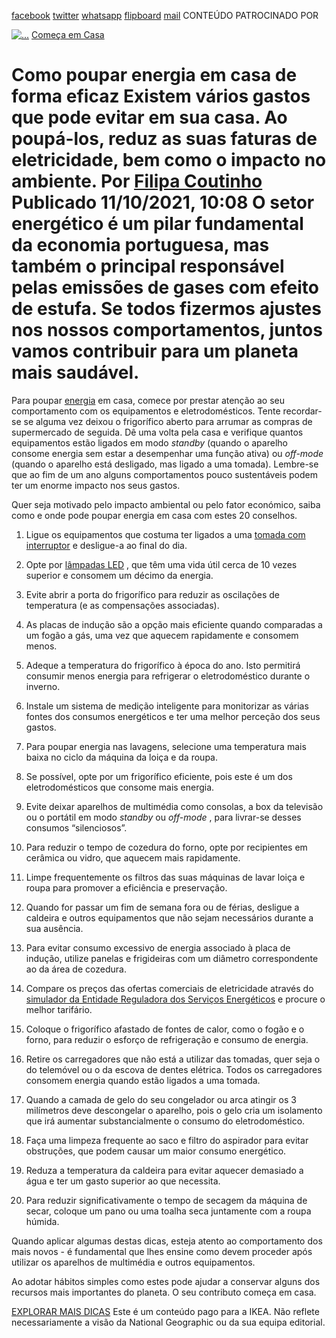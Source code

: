[facebook](https://www.facebook.com/sharer/sharer.php?u=https%3A%2F%2Fwww.natgeo.pt%2Fmeio-ambiente%2F2021%2F10%2Fcomo-poupar-energia-em-casa-de-forma-eficaz) [twitter](https://twitter.com/share?url=https%3A%2F%2Fwww.natgeo.pt%2Fmeio-ambiente%2F2021%2F10%2Fcomo-poupar-energia-em-casa-de-forma-eficaz&via=natgeo&text=Como%20poupar%20energia%20em%20casa%20de%20forma%20eficaz) [whatsapp](https://web.whatsapp.com/send?text=https%3A%2F%2Fwww.natgeo.pt%2Fmeio-ambiente%2F2021%2F10%2Fcomo-poupar-energia-em-casa-de-forma-eficaz) [flipboard](https://share.flipboard.com/bookmarklet/popout?v=2&title=Como%20poupar%20energia%20em%20casa%20de%20forma%20eficaz&url=https%3A%2F%2Fwww.natgeo.pt%2Fmeio-ambiente%2F2021%2F10%2Fcomo-poupar-energia-em-casa-de-forma-eficaz) [mail](mailto:?subject=NatGeo&body=https%3A%2F%2Fwww.natgeo.pt%2Fmeio-ambiente%2F2021%2F10%2Fcomo-poupar-energia-em-casa-de-forma-eficaz%20-%20Como%20poupar%20energia%20em%20casa%20de%20forma%20eficaz) CONTEÚDO PATROCINADO POR 

[![ 
...](img/files_styles_image_00_public_ikea_b_x.jpg, " \n ...")](https://www.ikea.com/pt/pt/) [Começa em Casa](https://www.natgeo.pt/comeca-em-casa) 
# Como poupar energia em casa de forma eficaz Existem vários gastos que pode evitar em sua casa. Ao poupá-los, reduz as suas faturas de eletricidade, bem como o impacto no ambiente. Por [Filipa Coutinho](https://www.natgeo.pt/autor/filipa-coutinho) Publicado 11/10/2021, 10:08 O setor energético é um pilar fundamental da economia portuguesa, mas também o principal responsável pelas emissões de gases com efeito de estufa. Se todos fizermos ajustes nos nossos comportamentos, juntos vamos contribuir para um planeta mais saudável. 

Para poupar [energia](https://www.natgeo.pt/assunto/temas/meio-ambiente/energia) em casa, comece por prestar atenção ao seu comportamento com os equipamentos e eletrodomésticos. Tente recordar-se se alguma vez deixou o frigorífico aberto para arrumar as compras de supermercado de seguida. Dê uma volta pela casa e verifique quantos equipamentos estão ligados em modo _standby_ (quando o aparelho consome energia sem estar a desempenhar uma função ativa) ou _off-mode_ (quando o aparelho está desligado, mas ligado a uma tomada). Lembre-se que ao fim de um ano alguns comportamentos pouco sustentáveis podem ter um enorme impacto nos seus gastos. 

Quer seja motivado pelo impacto ambiental ou pelo fator económico, saiba como e onde pode poupar energia em casa com estes 20 conselhos. 

1. Ligue os equipamentos que costuma ter ligados a uma [tomada com interruptor](https://www.ikea.com/pt/pt/p/koppla-tomada-quadrupla-c-2-portas-usb-preto-branco-textil-20464254/) e desligue-a ao final do dia. 

2. Opte por [lâmpadas LED](https://www.ikea.com/pt/pt/p/ryet-lampada-led-e27-470-lumenes-globo-branco-opala-20438707/) , que têm uma vida útil cerca de 10 vezes superior e consomem um décimo da energia. 

3. Evite abrir a porta do frigorífico para reduzir as oscilações de temperatura (e as compensações associadas). 

4. As placas de indução são a opção mais eficiente quando comparadas a um fogão a gás, uma vez que aquecem rapidamente e consomem menos. 

5. Adeque a temperatura do frigorífico à época do ano. Isto permitirá consumir menos energia para refrigerar o eletrodoméstico durante o inverno. 

6. Instale um sistema de medição inteligente para monitorizar as várias fontes dos consumos energéticos e ter uma melhor perceção dos seus gastos. 

7. Para poupar energia nas lavagens, selecione uma temperatura mais baixa no ciclo da máquina da loiça e da roupa. 

8. Se possível, opte por um frigorífico eficiente, pois este é um dos eletrodomésticos que consome mais energia. 

9. Evite deixar aparelhos de multimédia como consolas, a box da televisão ou o portátil em modo _standby_ ou _off-mode_ , para livrar-se desses consumos “silenciosos”. 

10. Para reduzir o tempo de cozedura do forno, opte por recipientes em cerâmica ou vidro, que aquecem mais rapidamente. 

11. Limpe frequentemente os filtros das suas máquinas de lavar loiça e roupa para promover a eficiência e preservação. 

12. Quando for passar um fim de semana fora ou de férias, desligue a caldeira e outros equipamentos que não sejam necessários durante a sua ausência. 

13. Para evitar consumo excessivo de energia associado à placa de indução, utilize panelas e frigideiras com um diâmetro correspondente ao da área de cozedura. 

14. Compare os preços das ofertas comerciais de eletricidade através do [simulador da Entidade Reguladora dos Serviços Energéticos](https://simulador.precos.erse.pt/eletricidade/) e procure o melhor tarifário. 

15. Coloque o frigorífico afastado de fontes de calor, como o fogão e o forno, para reduzir o esforço de refrigeração e consumo de energia. 

16. Retire os carregadores que não está a utilizar das tomadas, quer seja o do telemóvel ou o da escova de dentes elétrica. Todos os carregadores consomem energia quando estão ligados a uma tomada. 

17. Quando a camada de gelo do seu congelador ou arca atingir os 3 milímetros deve descongelar o aparelho, pois o gelo cria um isolamento que irá aumentar substancialmente o consumo do eletrodoméstico. 

18. Faça uma limpeza frequente ao saco e filtro do aspirador para evitar obstruções, que podem causar um maior consumo energético. 

19. Reduza a temperatura da caldeira para evitar aquecer demasiado a água e ter um gasto superior ao que necessita. 

20. Para reduzir significativamente o tempo de secagem da máquina de secar, coloque um pano ou uma toalha seca juntamente com a roupa húmida. 

Quando aplicar algumas destas dicas, esteja atento ao comportamento dos mais novos - é fundamental que lhes ensine como devem proceder após utilizar os aparelhos de multimédia e outros equipamentos. 

Ao adotar hábitos simples como estes pode ajudar a conservar alguns dos recursos mais importantes do planeta. O seu contributo começa em casa. 

[EXPLORAR MAIS DICAS](https://www.natgeo.pt/comeca-em-casa) Este é um conteúdo pago para a IKEA. Não reflete necessariamente a visão da National Geographic ou da sua equipa editorial. 

